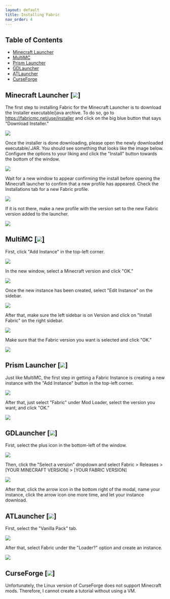 ```yaml
---
layout: default
title: Installing Fabric
nav_order: 4
---
```


## Table of Contents

- [Minecraft Launcher](#minecraft-launcher-)
- [MultiMC](#multimc-)
- [Prism Launcher](#prism-launcher-)
- [GDLauncher](#gdlauncher-)
- [ATLauncher](#atlauncher-)
- [CurseForge](#curseforge-)

## Minecraft Launcher [[![](https://github.com/Slymeball/figura-wiki/blob/main/images/icons/download.png?raw=true)]](https://minecraft.net/en-us/download)

The first step to installing Fabric for the Minecraft Launcher is to download the Installer executable/java archive. To do so, go to <https://fabricmc.net/use/installer> and click on the big blue button that says "Download Installer."

![](https://github.com/Slymeball/figura-wiki/blob/main/images/fabric/fabric-install-button.png?raw=true)

Once the installer is done downloading, please open the newly downloaded executable/.JAR. You should see something that looks like the image below. Configure the options to your liking and click the "Install" button towards the bottom of the window.

![](https://github.com/Slymeball/figura-wiki/blob/main/images/fabric/fabric-install-window.png?raw=true)

Wait for a new window to appear confirming the install before opening the Minecraft launcher to confirm that a new profile has appeared. Check the Installations tab for a new Fabric profile.

![](https://github.com/Slymeball/figura-wiki/blob/main/images/fabric/fabric-mcol-profile.png?raw=true)

If it is not there, make a new profile with the version set to the new Fabric version added to the launcher.

![](https://github.com/Slymeball/figura-wiki/blob/main/images/fabric/fabric-mcol-new.png?raw=true)

## MultiMC [[![](https://github.com/Slymeball/figura-wiki/blob/main/images/icons/download.png?raw=true)]](https://multimc.org/#Download)

First, click "Add Instance" in the top-left corner.

![](https://github.com/Slymeball/figura-wiki/blob/main/images/fabric/fabric-mmc-new.png?raw=true)

In the new window, select a Minecraft version and click "OK."

![](https://github.com/Slymeball/figura-wiki/blob/main/images/fabric/fabric-mmc-create.png?raw=true)

Once the new instance has been created, select "Edit Instance" on the sidebar.

![](https://github.com/Slymeball/figura-wiki/blob/main/images/fabric/fabric-mmc-edit.png?raw=true)

After that, make sure the left sidebar is on Version and click on "Install Fabric" on the right sidebar.

![](https://github.com/Slymeball/figura-wiki/blob/main/images/fabric/fabric-mmc-install.png?raw=true)

Make sure that the Fabric version you want is selected and click "OK."

![](https://github.com/Slymeball/figura-wiki/blob/main/images/fabric/fabric-mmc-version.png?raw=true)

## Prism Launcher [[![](https://github.com/Slymeball/figura-wiki/blob/main/images/icons/download.png?raw=true)]](https://prismlauncher.org/downloads)

Just like MultiMC, the first step in getting a Fabric Instance is creating a new instance with the "Add Instance" button in the top-left corner.

![](https://github.com/Slymeball/figura-wiki/blob/main/images/fabric/fabric-prism-new.png?raw=true)

After that, just select "Fabric" under Mod Loader, select the version you want, and click "OK."

![](https://github.com/Slymeball/figura-wiki/blob/main/images/fabric/fabric-prism-create.png?raw=true)

## GDLauncher [[![](https://github.com/Slymeball/figura-wiki/blob/main/images/icons/download.png?raw=true)]](https://gdevs.io/#downloadContainer)

First, select the plus icon in the bottom-left of the window.

![](https://github.com/Slymeball/figura-wiki/blob/main/images/fabric/fabric-gdevs-new.png?raw=true)

Then, click the "Select a version" dropdown and select Fabric > Releases > \[YOUR MINECRAFT VERSION\] > \[YOUR FABRIC VERSION\]

![](https://github.com/Slymeball/figura-wiki/blob/main/images/fabric/fabric-gdevs-select.png?raw=true)

After that, click the arrow icon in the bottom right of the modal, name your instance, click the arrow icon one more time, and let your instance download.

## ATLauncher [[![](https://github.com/Slymeball/figura-wiki/blob/main/images/icons/download.png?raw=true)]](https://atlauncher.com/downloads)

First, select the "Vanilla Pack" tab.

![](https://github.com/Slymeball/figura-wiki/blob/main/images/fabric/fabric-at-start.png?raw=true)

After that, select Fabric under the "Loader?" option and create an instance.

![](https://github.com/Slymeball/figura-wiki/blob/main/images/fabric/fabric-at-new.png?raw=true)

## CurseForge [[![](https://github.com/Slymeball/figura-wiki/blob/main/images/icons/download.png?raw=true)]](https://download.curseforge.com/)

Unfortunately, the Linux version of CurseForge does not support Minecraft mods. Therefore, I cannot create a tutorial without using a VM.